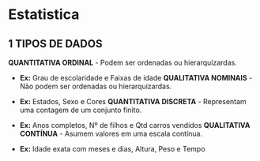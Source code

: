 # Estatistica

## 1 TIPOS DE DADOS

<b>QUANTITATIVA ORDINAL</b> - Podem ser ordenadas ou hierarquizardas.

- **Ex:** Grau de escolaridade e Faixas de idade
<b>QUALITATIVA NOMINAIS</b> - Não podem ser ordenadas ou hierarquizardas.

- **Ex:** Estados, Sexo e Cores
<b>QUANTITATIVA DISCRETA</b> - Representam uma contagem de um conjunto finito.

- **Ex:** Anos completos, Nº de filhos e Qtd carros vendidos
<b>QUALITATIVA CONTÍNUA</b> - Asumem valores em uma escala contínua.

- **Ex:** Idade exata com meses e dias, Altura, Peso e Tempo


